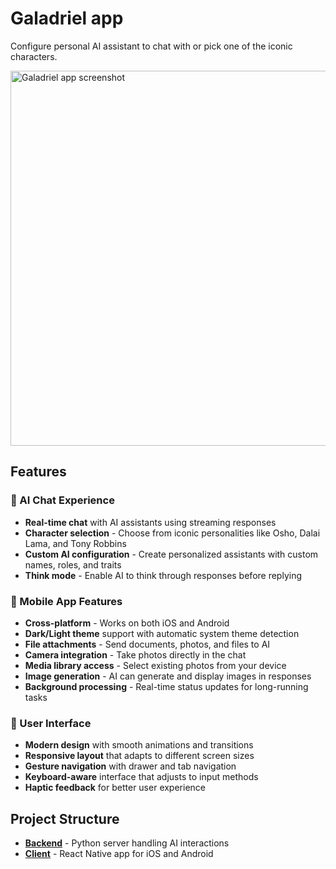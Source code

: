 # Galadriel app

Configure personal AI assistant to chat with or pick one of the iconic characters.

<img src="https://github.com/user-attachments/assets/cfa427cb-19eb-43c3-8528-584014be004d" height="600" alt="Galadriel app screenshot">

## Features

### 🤖 AI Chat Experience
- **Real-time chat** with AI assistants using streaming responses
- **Character selection** - Choose from iconic personalities like Osho, Dalai Lama, and Tony Robbins
- **Custom AI configuration** - Create personalized assistants with custom names, roles, and traits
- **Think mode** - Enable AI to think through responses before replying

### 📱 Mobile App Features
- **Cross-platform** - Works on both iOS and Android
- **Dark/Light theme** support with automatic system theme detection
- **File attachments** - Send documents, photos, and files to AI
- **Camera integration** - Take photos directly in the chat
- **Media library access** - Select existing photos from your device
- **Image generation** - AI can generate and display images in responses
- **Background processing** - Real-time status updates for long-running tasks

### 🎨 User Interface
- **Modern design** with smooth animations and transitions
- **Responsive layout** that adapts to different screen sizes
- **Gesture navigation** with drawer and tab navigation
- **Keyboard-aware** interface that adjusts to input methods
- **Haptic feedback** for better user experience


## Project Structure

- **[Backend](./backend/README.md)** - Python server handling AI interactions
- **[Client](./client/README.md)** - React Native app for iOS and Android


